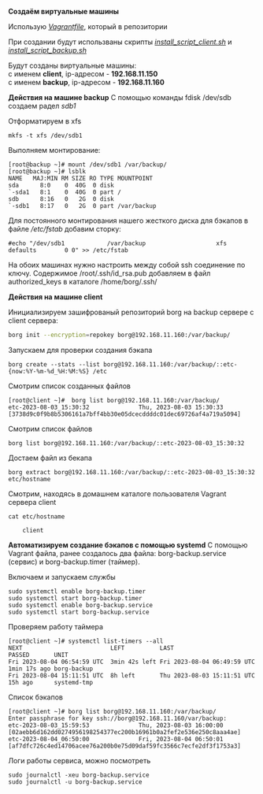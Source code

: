 **Создаём виртуальные машины**

Использую _[Vagrantfile](Vagrantfile)_, который в репозитории

При создании будут использваны скрипты _[install_script_client.sh](install_script_client.sh)_ и _[install_script_backup.sh](install_script_backup.sh)_

Будут созданы виртуальные машины:  
с именем **client**, ip-адресом - **192.168.11.150**  
с именем **backup**, ip-адресом - **192.168.11.160**

**Действия на машине backup**
С помощью команды fdisk /dev/sdb создаем радел _sdb1_ 

Отформатируем в xfs
```
mkfs -t xfs /dev/sdb1
```

Выполняем монтирование:
```
[root@backup ~]# mount /dev/sdb1 /var/backup/
[root@backup ~]# lsblk
NAME   MAJ:MIN RM SIZE RO TYPE MOUNTPOINT
sda      8:0    0  40G  0 disk 
`-sda1   8:1    0  40G  0 part /
sdb      8:16   0   2G  0 disk 
`-sdb1   8:17   0   2G  0 part /var/backup
```

Для постоянного монтирования нашего жесткого диска для бэкапов в файле _/etc/fstab_ добавим сторку:  
```
#echo "/dev/sdb1            /var/backup                    xfs     defaults        0 0" >> /etc/fstab
```

На обоих машинах нужно настроить между собой ssh соединение по ключу. Содержимое /root/.ssh/id_rsa.pub добавляем в файл authorized_keys в каталоге /home/borg/.ssh/

**Действия на машине client**

Инициализируем зашифрованый репозиторий borg на backup сервере с client сервера:
```bash
borg init --encryption=repokey borg@192.168.11.160:/var/backup/
```

Запускаем для проверки создания бэкапа
```
borg create --stats --list borg@192.168.11.160:/var/backup/::etc-{now:%Y-%m-%d_%H:%M:%S} /etc
```

Смотрим список созданных файлов

```
[root@client ~]#  borg list borg@192.168.11.160:/var/backup/
etc-2023-08-03_15:30:32              Thu, 2023-08-03 15:30:33 [3738d9c0f9b8b5306161a7bff4bb30e05dcecddddc01dec69726af4a719a5094]
```
Смотрим список файлов
```
borg list borg@192.168.11.160:/var/backup/::etc-2023-08-03_15:30:32
```

Достаем файл из бекапа
```
borg extract borg@192.168.11.160:/var/backup/::etc-2023-08-03_15:30:32 etc/hostname
```

Смотрим, находясь в домашнем каталоге пользователя Vagrant сервера client
```
cat etc/hostname

	client
```

**Автоматизируем создание бэкапов с помощью systemd**
С помощью Vagrant файла, ранее создалось два файла: borg-backup.service (сервис) и borg-backup.timer (таймер).

Включаем и запускаем службы
```
sudo systemctl enable borg-backup.timer
sudo systemctl start borg-backup.timer
sudo systemctl enable borg-backup.service
sudo systemctl start borg-backup.service
```

Проверяем работу таймера
```
[root@client ~]# systemctl list-timers --all
NEXT                         LEFT          LAST                         PASSED       UNIT       
Fri 2023-08-04 06:54:59 UTC  3min 42s left Fri 2023-08-04 06:49:59 UTC  1min 17s ago borg-backup
Fri 2023-08-04 15:11:51 UTC  8h left       Thu 2023-08-03 15:11:51 UTC  15h ago      systemd-tmp
```

Список бэкапов
```
[root@client ~]# borg list borg@192.168.11.160:/var/backup/
Enter passphrase for key ssh://borg@192.168.11.160/var/backup: 
etc-2023-08-03_15:59:53              Thu, 2023-08-03 16:00:00 [02aebb6d162dd0274956198254377ec200b16961b0a2fef2e536e250c8aaa4ae]
etc-2023-08-04_06:50:00              Fri, 2023-08-04 06:50:01 [af7dfc726c4ed14706acee76a200b0e75d09daf59fc3566c7ecfe2df3f1753a3]

```


Логи работы сервиса, можно посмотреть
```
sudo journalctl -xeu borg-backup.service
sudo journalctl -u borg-backup.service
```
